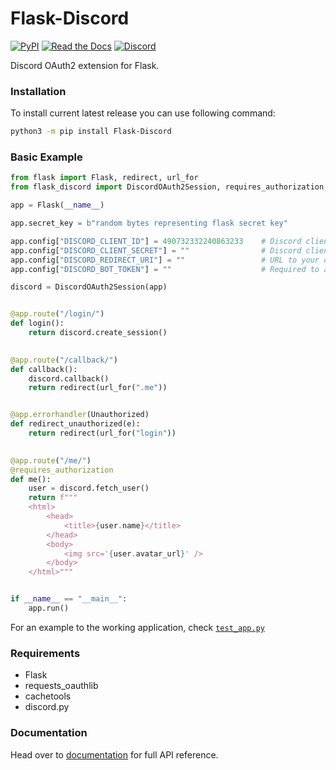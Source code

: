 # Flask-Discord
[![PyPI](https://img.shields.io/pypi/v/Flask-Discord?style=for-the-badge)](https://pypi.org/project/Flask-Discord/) [![Read the Docs](https://img.shields.io/readthedocs/flask-discord?style=for-the-badge)](https://flask-discord.readthedocs.io/en/latest/) [![Discord](https://img.shields.io/discord/690878977920729177?label=Discord%20Community&logo=Discord&style=for-the-badge)](https://discord.gg/7CrQEyP)

Discord OAuth2 extension for Flask.


### Installation
To install current latest release you can use following command:
```sh
python3 -m pip install Flask-Discord
```


### Basic Example
```python
from flask import Flask, redirect, url_for
from flask_discord import DiscordOAuth2Session, requires_authorization, Unauthorized

app = Flask(__name__)

app.secret_key = b"random bytes representing flask secret key"

app.config["DISCORD_CLIENT_ID"] = 490732332240863233    # Discord client ID.
app.config["DISCORD_CLIENT_SECRET"] = ""                # Discord client secret.
app.config["DISCORD_REDIRECT_URI"] = ""                 # URL to your callback endpoint.
app.config["DISCORD_BOT_TOKEN"] = ""                    # Required to access BOT resources.

discord = DiscordOAuth2Session(app)


@app.route("/login/")
def login():
    return discord.create_session()
	

@app.route("/callback/")
def callback():
    discord.callback()
    return redirect(url_for(".me"))


@app.errorhandler(Unauthorized)
def redirect_unauthorized(e):
    return redirect(url_for("login"))

	
@app.route("/me/")
@requires_authorization
def me():
    user = discord.fetch_user()
    return f"""
    <html>
        <head>
            <title>{user.name}</title>
        </head>
        <body>
            <img src='{user.avatar_url}' />
        </body>
    </html>"""


if __name__ == "__main__":
    app.run()
```

For an example to the working application, check [`test_app.py`](tests/test_app.py)


### Requirements
* Flask
* requests_oauthlib
* cachetools
* discord.py


### Documentation
Head over to [documentation] for full API reference. 


[documentation]: https://flask-discord.readthedocs.io/en/latest/
